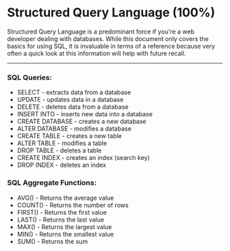 # Structured Query Language (100%)

Structured Query Language is a predominant force if you're a web developer dealing with databases. While
this document only covers the basics for using SQL, it is invaluable in terms of a reference because
very often a quick look at this information will help with future recall.

***

### SQL Queries:

+ SELECT - extracts data from a database
+ UPDATE - updates data in a database
+ DELETE - deletes data from a database
+ INSERT INTO - inserts new data into a database
+ CREATE DATABASE - creates a new database
+ ALTER DATABASE - modifies a database
+ CREATE TABLE - creates a new table
+ ALTER TABLE - modifies a table
+ DROP TABLE - deletes a table
+ CREATE INDEX - creates an index (search key)
+ DROP INDEX - deletes an index

### SQL Aggregate Functions:

+ AVG() - Returns the average value
+ COUNT() - Returns the number of rows
+ FIRST() - Returns the first value
+ LAST() - Returns the last value
+ MAX() - Returns the largest value
+ MIN() - Returns the smallest value
+ SUM() - Returns the sum